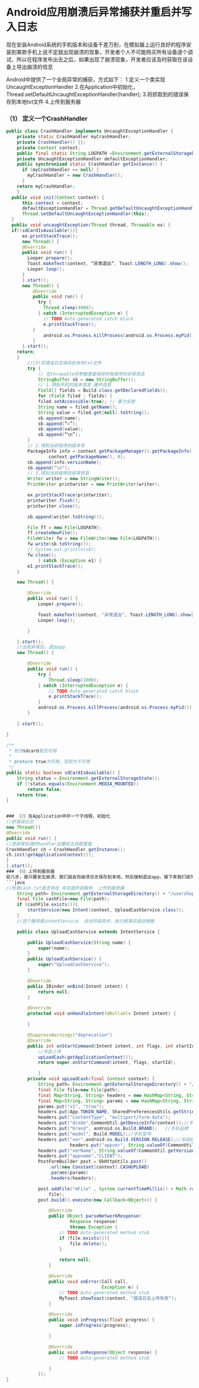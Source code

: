# Android应用崩溃后异常捕获并重启并写入日志
现在安装Android系统的手机版本和设备千差万别，在模拟器上运行良好的程序安装到某款手机上说不定就出现崩溃的现象，开发者个人不可能购买所有设备逐个调试，所以在程序发布出去之后，如果出现了崩溃现象，开发者应该及时获取在该设备上导出崩溃的信息
  
Android中提供了一个全局异常的捕获，方式如下： 
1.定义一个类实现UncaughtExceptionHandler 
2.在Application中初始化，Thread.setDefaultUncaughtExceptionHandler(handler); 
3.将抓取到的错误保存到本地txt文件 
4.上传到服务器 

### （1） 定义一个CrashHandler 
```java
public class CrashHandler implements UncaughtExceptionHandler { 
    private static CrashHandler myCrashHandler; 
    private CrashHandler() {}; 
    private Context context; 
    public final static String LOGPATH =Environment.getExternalStorageDirectory() + “/usershopping/crash.txt” ; 
    private UncaughtExceptionHandler defaultExceptionHandler; 
    public synchronized static CrashHandler getInstance() { 
      if (myCrashHandler == null) { 
        myCrashHandler = new CrashHandler(); 
      } 
    return myCrashHandler; 
    } 
  public void init(Context context) { 
      this.context = context; 
      defaultExceptionHandler = Thread.getDefaultUncaughtExceptionHandler(); 
      Thread.setDefaultUncaughtExceptionHandler(this); 
  } 
  public void uncaughtException(Thread thread, Throwable ex) { 
  if(!sdCardIsAvailable()){ 
      ex.printStackTrace(); 
      new Thread() { 
      @Override 
      public void run() { 
        Looper.prepare(); 
        Toast.makeText(context, “异常退出”, Toast.LENGTH_LONG).show(); 
        Looper.loop(); 
      } 
      }.start(); 
      new Thread() { 
          @Override 
          public void run() { 
            try { 
              Thread.sleep(4000); 
            } catch (InterruptedException e) { 
              // TODO Auto-generated catch block 
              e.printStackTrace(); 
          } 
              android.os.Process.killProcess(android.os.Process.myPid()); 
          } 
      }.start(); 
    return; 
    }
        //(3)将错误日志保存到本地txt文件 
        try { 
            // 在throwable的参数里面保存的有程序的异常信息 
            StringBuffer sb = new StringBuffer(); 
            // 1.得到手机的版本信息 硬件信息 
            Field[] fields = Build.class.getDeclaredFields(); 
            for (Field filed : fields) { 
            filed.setAccessible(true); // 暴力反射 
            String name = filed.getName(); 
            String value = filed.get(null).toString(); 
            sb.append(name); 
            sb.append(“=”); 
            sb.append(value); 
            sb.append(“\n”); 
        }
        // 2.得到当前程序的版本号
        PackageInfo info = context.getPackageManager().getPackageInfo(
                context.getPackageName(), 0);
        sb.append(info.versionName);
        sb.append("\n");
        // 3.得到当前程序的异常信息
        Writer writer = new StringWriter();
        PrintWriter printwriter = new PrintWriter(writer);

        ex.printStackTrace(printwriter);
        printwriter.flush();
        printwriter.close();

        sb.append(writer.toString());

        File ff = new File(LOGPATH);
        ff.createNewFile(); 
        FileWriter fw = new FileWriter(new File(LOGPATH));
        fw.write(sb.toString());
        // System.out.println(sb); 
        fw.close();
            } catch (Exception e1) {
        e1.printStackTrace();
    }

    new Thread() {

        @Override
        public void run() {
            Looper.prepare();

            Toast.makeText(context, "异常退出", Toast.LENGTH_LONG).show();
            Looper.loop();

        }

    }.start();
    //出现异常后，退出app
    new Thread() {

        @Override
        public void run() {
            try {
                Thread.sleep(1000);
            } catch (InterruptedException e) {
                // TODO Auto-generated catch block
                e.printStackTrace();
            }
            android.os.Process.killProcess(android.os.Process.myPid());
        }

    }.start();

}

/**
 * 检测sdcard是否可用
 *
 * @return true为可用，否则为不可用
 */
public static boolean sdCardIsAvailable() {
    String status = Environment.getExternalStorageState();
    if (!status.equals(Environment.MEDIA_MOUNTED))
        return false;
    return true;
}


### （2）在Application中开一个子线程，初始化 
//抓错误日志 
new Thread(){ 
@Override 
public void run() { 
//把异常处理的handler设置到主线程里面 
CrashHandler ch = CrashHandler.getInstance(); 
ch.init(getApplicationContext()); 
} 
}.start(); 
### （4）上传到服务器 
前几步，是只要发生崩溃，我们就会将崩溃日志保存到本地，然后强制退出app，接下来我们就可以在启动app的首个activity中，即闪屏页里，判断本地是否有错误日志txt，有就开启服务上传，上传成功后就要删除。这样做可以避免多个错误日志覆盖的问题。
```java 
//检查cash.txt是否存在 存在就开启服务  上传到服务器
    String path= Environment.getExternalStorageDirectory() + "/usershopping/crash.txt";
    final File cashFile=new File(path);
    if (cashFile.exists()){
        startService(new Intent(context, UploadCashService.class));
    }
    //这个服务是intentService  自动开启异步，执行结束后自动销毁

    public class UploadCashService extends IntentService {

        public UploadCashService(String name) {
            super(name);
        }
        public UploadCashService() {
            super("UploadCashService");
        }

        @Override
        public IBinder onBind(Intent intent) {
            return null;
        }

        @Override
        protected void onHandleIntent(@Nullable Intent intent) {

        }

        @SuppressWarnings("deprecation")
        @Override
        public int onStartCommand(Intent intent, int flags, int startId) {
            //开启上传
            upLoadCash(getApplicationContext());
            return super.onStartCommand(intent, flags, startId);

            }
        private void upLoadCash(final Context context) {
            String path= Environment.getExternalStorageDirectory() + "/usershopping/crash.txt";
            final File file=new File(path);
            final Map<String, String> headers = new HashMap<String, String>();
            final Map<String, String> params = new HashMap<String, String>();
            params.put("v1", "true");
            headers.put(App.TOKEN_NAME, SharedPreferencesUtils.getString(context, "TOKEN"));
            headers.put("ContentType", "multipart/form-data");
            headers.put("dcode",CommonUtil.getDeviceInfo(context));//手机唯一标识
            headers.put("brand", android.os.Build.BRAND);   //手机品牌
            headers.put("model", Build.MODEL);//手机型号
            headers.put("ver",android.os.Build.VERSION.RELEASE);//系统版本号
                        headers.put("appver", String.valueOf(CommonUtil.getVersion(context)));//app版本号
            headers.put("verName", String.valueOf(CommonUtil.getVersionName(context)));//app版本名
            headers.put("appname","CLIENT");
            PostFormBuilder post = OkHttpUtils.post()
                .url(new Constant(context).CASHUPLOAD)
                .params(params)
                .headers(headers);

            post.addFile("mFile" , System.currentTimeMillis() + Math.random() * 10 + ".txt",
                file);
            post.build().execute(new Callback<Object>() {

                @Override
                public Object parseNetworkResponse(
                        Response response)
                        throws Exception {
                    // TODO Auto-generated method stub
                    if (file.exists()){
                        file.delete();
                    }

                    return null;
                }

                @Override
                public void onError(Call call,
                                    Exception e) {
                    // TODO Auto-generated method stub
                    MyToast.showToast(context, "错误日志上传失败");
                }

                @Override
                public void inProgress(float progress) {
                    super.inProgress(progress);

                }

                @Override
                public void onResponse(Object response) {
                    // TODO Auto-generated method stub

                }
            });
}

```
